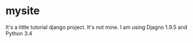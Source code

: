 # mysite
It's a little tutorial django project. It's not mine.
I am using Djagno 1.9.5 and Python 3.4
